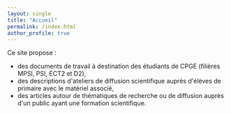 ```yaml
---
layout: single
title: "Accueil"
permalink: /index.html
author_profile: true
---
```


Ce site propose :
<ul>
<li> des documents de travail à destination des étudiants de CPGE (filières MPSI, PSI, ECT2 et D2),</li>

<li> des descriptions d'ateliers de diffusion scientifique auprès d'élèves de primaire avec le matériel associé,</li>

<li> des articles autour de thématiques de recherche ou de diffusion auprès d'un public ayant une formation scientifique.
</li>
</ul>